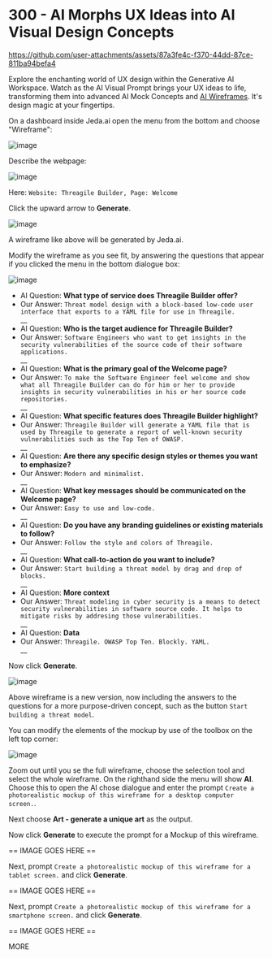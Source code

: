 # 300 - AI Morphs UX Ideas into AI Visual Design Concepts

https://github.com/user-attachments/assets/87a3fe4c-f370-44dd-87ce-811ba94befa4

Explore the enchanting world of UX design within the Generative AI Workspace. Watch as the AI Visual Prompt brings your UX ideas to life, transforming them into advanced AI Mock Concepts and [AI Wireframes](https://www.jeda.ai/generative-ai-wireframe). It's design magic at your fingertips.

On a dashboard inside Jeda.ai open the menu from the bottom and choose "Wireframe":

![image](https://github.com/user-attachments/assets/12054deb-ac50-49bb-9446-5d075ae44544)

Describe the webpage:

![image](https://github.com/user-attachments/assets/2d8d36dc-270f-4729-8de2-1d55019554e7)

Here: ```Website: Threagile Builder, Page: Welcome```

Click the upward arrow to **Generate**.

![image](https://github.com/user-attachments/assets/75798b4b-60e6-4064-a277-1de3a4a23ea6)

A wireframe like above will be generated by Jeda.ai.

Modify the wireframe as you see fit, by answering the questions that appear if you clicked the menu in the bottom dialogue box:

![image](https://github.com/user-attachments/assets/8b76c831-e3fa-4a36-b4e2-7f76bdbc3249)

- AI Question: **What type of service does Threagile Builder offer?**
- Our Answer: ```Threat model design with a block-based low-code user interface that exports to a YAML file for use in Threagile.```
<br/>__<br/>
- AI Question: **Who is the target audience for Threagile Builder?**
- Our Answer: ```Software Engineers who want to get insights in the security vulnerabilities of the source code of their software applications.```
<br/>__<br/>
- AI Question: **What is the primary goal of the Welcome page?**
- Our Answer: ```To make the Software Engineer feel welcome and show what all Threagile Builder can do for him or her to provide insights in security vulnerabilities in his or her source code repositories.```
<br/>__<br/>
- AI Question: **What specific features does Threagile Builder highlight?**
- Our Answer: ```Threagile Builder will generate a YAML file that is used by Threagile to generate a report of well-known security vulnerabilities such as the Top Ten of OWASP.```
<br/>__<br/>
- AI Question: **Are there any specific design styles or themes you want to emphasize?**
- Our Answer: ```Modern and minimalist.```
<br/>__<br/>
- AI Question: **What key messages should be communicated on the Welcome page?**
- Our Answer: ```Easy to use and low-code.```
<br/>__<br/>
- AI Question: **Do you have any branding guidelines or existing materials to follow?**
- Our Answer: ```Follow the style and colors of Threagile.```
<br/>__<br/>
- AI Question: **What call-to-action do you want to include?**
- Our Answer: ```Start building a threat model by drag and drop of blocks.```
<br/>__<br/>
- AI Question: **More context**
- Our Answer: ```Threat modeling in cyber security is a means to detect security vulnerabilities in software source code. It helps to mitigate risks by addresing those vulnerabilities.```
<br/>__<br/>
- AI Question: **Data**
- Our Answer: ```Threagile. OWASP Top Ten. Blockly. YAML.```
<br/>__<br/>

Now click **Generate**.

![image](https://github.com/user-attachments/assets/05056e47-313d-4496-bbb9-5b27e1490f12)

Above wireframe is a new version, now including the answers to the questions for a more purpose-driven concept, such as the button ```Start building a threat model```.

You can modify the elements of the mockup by use of the toolbox on the left top corner:

![image](https://github.com/user-attachments/assets/4de1a380-1cfd-4c1e-b20f-b71af55d0eca)

Zoom out until you se the full wireframe, choose the selection tool and select the whole wireframe. On the righthand side the menu will show **AI**. Choose this to open the AI chose dialogue and enter the prompt ```Create a photorealistic mockup of this wireframe for a desktop computer screen.```. 

Next choose **Art - generate a unique art** as the output.

Now click **Generate** to execute the prompt for a Mockup of this wireframe.

== IMAGE GOES HERE ==

Next, prompt ```Create a photorealistic mockup of this wireframe for a tablet screen.``` and click **Generate**.

== IMAGE GOES HERE ==

Next, prompt ```Create a photorealistic mockup of this wireframe for a smartphone screen.``` and click **Generate**.

== IMAGE GOES HERE ==

MORE
